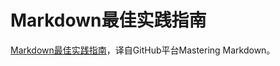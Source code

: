 # Markdown最佳实践指南

[Markdown最佳实践指南](https://mastering-markdown.book.budshome.com)，译自GitHub平台Mastering Markdown。
